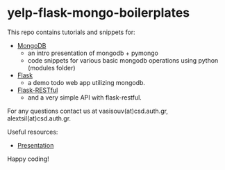 # yelp-flask-mongo-boilerplates

This repo contains tutorials and snippets for:
  * [MongoDB](https://www.mongodb.com/download-center?jmp=nav)
    * an intro presentation of mongodb + pymongo
    * code snippets for various basic mongodb operations using python (modules folder)
  * [Flask](http://flask.pocoo.org)
    * a demo todo web app utilizing mongodb. 
  * [Flask-RESTful](https://flask-restful.readthedocs.io/en/latest/)
    * and a very simple API with flask-restful.
  
For any questions contact us at vasisouv(at)csd.auth.gr, alextsil(at)csd.auth.gr.

Useful resources:
 * [Presentation](https://docs.google.com/presentation/d/1HZSaKP5Z_7S8vekAymfMiQMuvKG2Se-2IkO1eoLydDs/edit?usp=sharing)

Happy coding!
